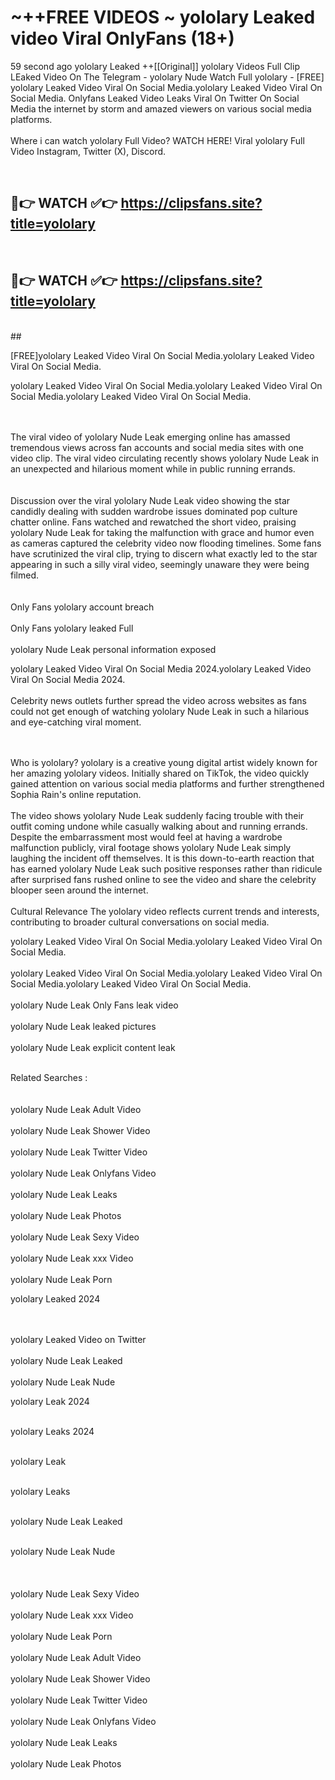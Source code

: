 # ~++FREE VIDEOS ~ yololary Leaked video Viral OnlyFans (18+)<br>


59 second ago yololary Leaked ++[[Original]] yololary Videos Full Clip LEaked Video On The Telegram  - yololary Nude  Watch Full yololary - [FREE] yololary Leaked Video Viral On Social Media.yololary Leaked Video Viral On Social Media.   Onlyfans Leaked Video Leaks Viral On Twitter On Social Media the internet by storm and amazed viewers on various social media platforms. <br><br>
Where i can watch yololary Full Video? WATCH HERE! Viral yololary Full Video Instagram, Twitter (X), Discord. <br>


 <br>

##  🔴👉 WATCH ✅👉  <a href="https://clipsfans.site?title=yololary&ref=git">https://clipsfans.site?title=yololary</a> <br>
  <br>

##  🔴👉 WATCH ✅👉  <a href="https://clipsfans.site?title=yololary&ref=git">https://clipsfans.site?title=yololary</a> <br>
  <br>
  ##



[FREE]yololary Leaked Video Viral On Social Media.yololary Leaked Video Viral On Social Media. <br>

yololary Leaked Video Viral On Social Media.yololary Leaked Video Viral On Social Media.yololary Leaked Video Viral On Social Media. <br>


  <br>

  <br>
The viral video of yololary Nude Leak emerging online has amassed tremendous views across fan accounts and social media sites with one video clip. The viral video circulating recently shows yololary Nude Leak in an unexpected and hilarious moment while in public running errands.<br>
<br>


<br>
Discussion over the viral yololary Nude Leak video showing the star candidly dealing with sudden wardrobe issues dominated pop culture chatter online. Fans watched and rewatched the short video, praising yololary Nude Leak for taking the malfunction with grace and humor even as cameras captured the celebrity video now flooding timelines. Some fans have scrutinized the viral clip, trying to discern what exactly led to the star appearing in such a silly viral video, seemingly unaware they were being filmed.<br>
<br>
<br> 
Only Fans yololary account breach<br>
<br>
Only Fans yololary leaked Full <br>
<br>
yololary Nude Leak personal information exposed<br>

yololary Leaked Video Viral On Social Media 2024.yololary Leaked Video Viral On Social Media 2024. <br>
<br>
Celebrity news outlets further spread the video across websites as fans could not get enough of watching yololary Nude Leak in such a hilarious and eye-catching viral moment.<br>
<br>

<br>
Who is yololary? yololary is a creative young digital artist widely known for her amazing yololary videos. Initially shared on TikTok, the video quickly gained attention on various social media platforms and further strengthened Sophia Rain's online reputation.<br>
<br>
The video shows yololary Nude Leak suddenly facing trouble with their outfit coming undone while casually walking about and running errands. Despite the embarrassment most would feel at having a wardrobe malfunction publicly, viral footage shows yololary Nude Leak simply laughing the incident off themselves. It is this down-to-earth reaction that has earned yololary Nude Leak such positive responses rather than ridicule after surprised fans rushed online to see the video and share the celebrity blooper seen around the internet.<br>
<br>
Cultural Relevance The yololary video reflects current trends and interests, contributing to broader cultural conversations on social media.<br>

yololary Leaked Video Viral On Social Media.yololary Leaked Video Viral On Social Media.<br>
<br>
yololary Leaked Video Viral On Social Media.yololary Leaked Video Viral On Social Media.yololary Leaked Video Viral On Social Media.<br>
<br>
yololary Nude Leak Only Fans leak video<br>
<br>
yololary Nude Leak leaked pictures<br>
<br>
yololary Nude Leak explicit content leak<br>


<br>
Related Searches :<br>
<br>

<br>
yololary Nude Leak Adult Video<br>
<br>
yololary Nude Leak Shower Video<br>
<br>
yololary Nude Leak Twitter Video<br>
<br>
yololary Nude Leak Onlyfans Video<br>
<br>
yololary Nude Leak Leaks<br>
<br>
yololary Nude Leak Photos<br>

<br>
yololary Nude Leak Sexy Video<br>
<br>
yololary Nude Leak xxx Video<br>
<br>
yololary Nude Leak Porn<br>

yololary  Leaked 2024 <br> <br>
<br>

yololary Leaked Video on Twitter <br>
<br>
yololary Nude Leak Leaked<br>
<br>
yololary Nude Leak Nude<br>


yololary  Leak 2024 <br> <br>



yololary  Leaks 2024 <br> <br>



 
yololary  Leak<br> <br>



yololary  Leaks<br> <br>


yololary Nude Leak Leaked<br> <br>

yololary Nude Leak Nude<br> <br>
<br> <br>
yololary Nude Leak Sexy Video
<br> <br>
yololary Nude Leak xxx Video
<br> <br>
yololary Nude Leak Porn
<br> <br>
yololary Nude Leak Adult Video
<br> <br>
yololary Nude Leak Shower Video
<br> <br>
yololary Nude Leak Twitter Video
<br> <br>
yololary Nude Leak Onlyfans Video
<br> <br>
yololary Nude Leak Leaks
<br> <br>
yololary Nude Leak Photos






</p>




 



</p>










